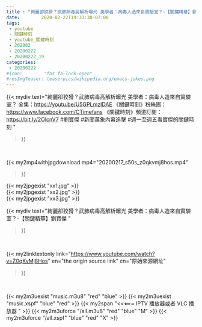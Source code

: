 ```yaml
---
title : "絢麗卻狡猾？武肺病毒高解析曝光 美學者：病毒人造來自實驗室？-【關鍵精華】劉寶傑 "
date:        2020-02-22T19:31:38-07:00
tags:
 - youtube
 - 關鍵時刻
 - youtube_關鍵時刻
 - 202002
 - 20200222
 - 20200222_19
categories:
 - 20200222
#icon:        "fas fa-lock-open"
#resImgTeaser: teaserpics/wikipedia.org/emacs-jokes.png
---
```


{{< mydiv text="絢麗卻狡猾？武肺病毒高解析曝光 美學者：病毒人造來自實驗室？ 全集：https://youtu.be/U5GPLmzIDAE  《關鍵時刻》粉絲團：https://www.facebook.com/CTimefans 《關鍵時刻》頻道訂閱：https://bit.ly/2OlcnV7  #劉寶傑 #新聞萬象內幕追擊 #週一至週五看寶傑的關鍵時刻 "
>}}
<br>


{{< my2mp4withjpgdownload mp4="20200217_s50s_z0qkvmj8hos.mp4"
>}}

{{< my2jpgexist "xx1.jpg" >}}<br>
{{< my2jpgexist "xx2.jpg" >}}<br>
{{< my2jpgexist "xx3.jpg" >}}<br>



{{< mydiv text="絢麗卻狡猾？武肺病毒高解析曝光 美學者：病毒人造來自實驗室？-【關鍵精華】劉寶傑 "
>}}
<br>

{{< my2linktextonly link="https://www.youtube.com/watch?v=Z0qKvMj8Hos"
en="the origin source link" cn="原始來源網址"
>}}


<br>

{{< my2m3uexist "music.m3u8" "red"  "blue" >}} {{< my2m3uexist "music.xspf" "blue" "red"  >}} {{< my2span "<<<=== IPTV 播放器或者 VLC 播放器 " >}} {{< my2m3uforce "/all.m3u8" "red"  "blue" "M" >}} {{< my2m3uforce "/all.xspf" "blue" "red"  "X" >}} 
